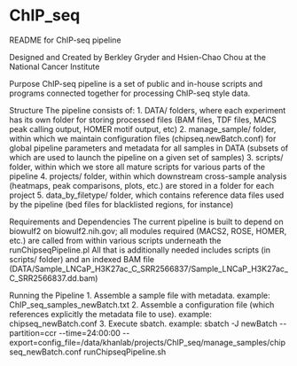 # ChIP_seq

README for ChIP-seq pipeline

Designed and Created by Berkley Gryder and Hsien-Chao Chou at the National Cancer Institute

Purpose
ChIP-seq pipeline is a set of public and in-house scripts and programs connected together for processing ChIP-seq style data.

Structure
The pipeline consists of:
	1. DATA/ folders, where each experiment has its own folder for storing processed files (BAM files, TDF files, MACS peak calling output, HOMER motif output, etc)
	2. manage_sample/ folder, within which we maintain configuration files (chipseq.newBatch.conf) for global pipeline parameters and metadata for all samples in DATA (subsets of which are used to launch the pipeline on a given set of samples)
	3. scripts/ folder, within which we store all mature scripts for various parts of the pipeline
	4. projects/ folder, within which downstream cross-sample analysis (heatmaps, peak comparisons, plots, etc.) are stored in a folder for each project
	5. data_by_filetype/ folder, which contains reference data files used by the pipeline (bed files for blacklisted regions, for instance)

Requirements and Dependencies
The current pipeline is built to depend on biowulf2 on biowulf2.nih.gov;  all modules required (MACS2, ROSE, HOMER, etc.) are called from within various scripts underneath the runChipseqPipeline.pl
All that is additionally needed includes scripts (in scripts/ folder) and an indexed BAM file (DATA/Sample_LNCaP_H3K27ac_C_SRR2566837/Sample_LNCaP_H3K27ac_C_SRR2566837.dd.bam)

Running the Pipeline
	1. Assemble a sample file with metadata. example: ChIP_seq_samples_newBatch.txt
	2. Assemble a configuration file (which references explicitly the metadata file to use). example: chipseq_newBatch.conf
	3. Execute sbatch. example: sbatch -J newBatch  --partition=ccr --time=24:00:00 --export=config_file=/data/khanlab/projects/ChIP_seq/manage_samples/chipseq_newBatch.conf runChipseqPipeline.sh



